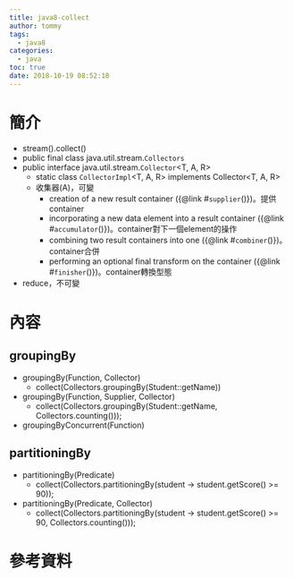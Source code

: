```yaml
---
title: java8-collect
author: tommy
tags:
  - java8
categories:
  - java
toc: true
date: 2018-10-19 08:52:18
---
```


# 簡介

- stream().collect()
- public final class java.util.stream.`Collectors`
- public interface java.util.stream.`Collector`<T, A, R>
  - static class `CollectorImpl`<T, A, R> implements Collector<T, A, R>
  - 收集器(A)，可變
    -  creation of a new result container ({@link #`supplier`()})。提供container
    -  incorporating a new data element into a result container ({@link #`accumulator`()})。container對下一個element的操作
    -  combining two result containers into one ({@link #`combiner`()})。container合併
    -  performing an optional final transform on the container ({@link #`finisher`()})。container轉換型態
- reduce，不可變

<!--more-->
# 內容

## groupingBy
- groupingBy(Function, Collector)
  - collect(Collectors.groupingBy(Student::getName))
- groupingBy(Function, Supplier, Collector)
  - collect(Collectors.groupingBy(Student::getName, Collectors.counting()));
- groupingByConcurrent(Function)



## partitioningBy
- partitioningBy(Predicate)
  - collect(Collectors.partitioningBy(student -> student.getScore() >= 90));
- partitioningBy(Predicate, Collector)
  - collect(Collectors.partitioningBy(student -> student.getScore() >= 90, Collectors.counting()));






# 參考資料


